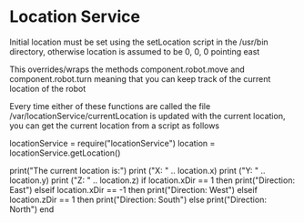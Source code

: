 Location Service
=====

Initial location must be set using the setLocation script in the /usr/bin directory, otherwise location is assumed to be 0, 0, 0 pointing east

This overrides/wraps the methods component.robot.move and component.robot.turn meaning that you can keep track of the current location of the robot

Every time either of these functions are called the file /var/locationService/currentLocation is updated with the current location, you can get the current location from a script as follows

locationService = require("locationService")
location = locationService.getLocation()

print("The current location is:")
print ("X: " .. location.x)
print ("Y: " .. location.y)
print ("Z: " .. location.z)
if location.xDir == 1 then
	print("Direction: East")
elseif location.xDir == -1 then
	print("Direction: West")
elseif location.zDir == 1 then
	print("Direction: South")
else
	print("Direction: North")
end
